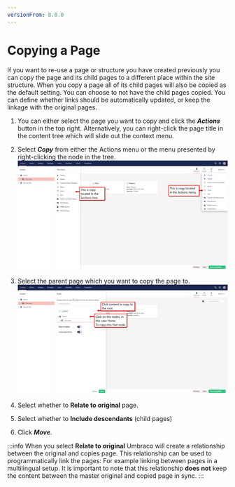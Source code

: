 ```yaml
---
versionFrom: 8.0.0
---
```


# Copying a Page

If you want to re-use a page or structure you have created previously you can copy the page and its child pages to a different place within the site structure. When you copy a page all of its child pages will also be copied as the default setting. You can choose to not have the child pages copied.
 You can define whether links should be automatically updated, or keep the linkage with the original pages.


1. You can either select the page you want to copy and click the ***Actions*** button in the top right. Alternatively, you can right-click the page title in the content tree which will slide out the context menu.
2. Select ***Copy*** from either the Actions menu or the menu presented by right-clicking the node in the tree.
![movePage.jpg](images/Copy-locations.png)

3. Select the parent page which you want to copy the page to.
![movePage.jpg](images/versions-of-copy.png)

4. Select whether to **Relate to original** page.
5. Select whether to **Include descendants** (child pages)
6. Click ***Move***.


:::info
When you select **Relate to original** Umbraco will create a relationship between the original and copies page. This relationship can be used to programmatically link the pages: For example linking between pages in a multilingual setup. It is important to note that this relationship **does not** keep the content between the master original and copied page in sync. :::

